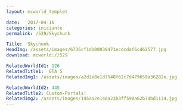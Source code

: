 ```yaml
---
layout: mcworld_templet

date:   2017-04-16
categories: iniciante
permalink: /529/Skychunk

Title:  Skychunk
HeadImg: /assets/images/6736cf1d100038471ecdcdaf6cd62577.jpg
download: mcworld://529

RelatedWorldId1: 126
RelatedTitle1:  GTA 5 
RelatedImg1: /assets/images/a2d2e8e1d7548f62c7d479659a36282e.jpg

RelatedWorldId2: 445
RelatedTitle2: Custom-Portals!
RelatedImg2: /assets/images/145aa2e148a23b3ff590a62b74bd1134.jpg
---
```


	